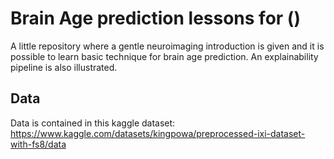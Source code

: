 # Brain Age prediction lessons for ()

A little repository where a gentle neuroimaging introduction is given and it is possible to learn basic technique for brain age prediction. An explainability pipeline is also illustrated.

## Data

Data is contained in this kaggle dataset: https://www.kaggle.com/datasets/kingpowa/preprocessed-ixi-dataset-with-fs8/data
